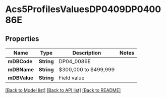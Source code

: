 # Acs5ProfilesValuesDP0409DP040086E

## Properties
Name | Type | Description | Notes
------------ | ------------- | ------------- | -------------
**mDBCode** | **String** | DP04_0086E | 
**mDBName** | **String** | $300,000 to $499,999 | 
**mDBValue** | **String** | Field value | 

[[Back to Model list]](../README.md#documentation-for-models) [[Back to API list]](../README.md#documentation-for-api-endpoints) [[Back to README]](../README.md)


